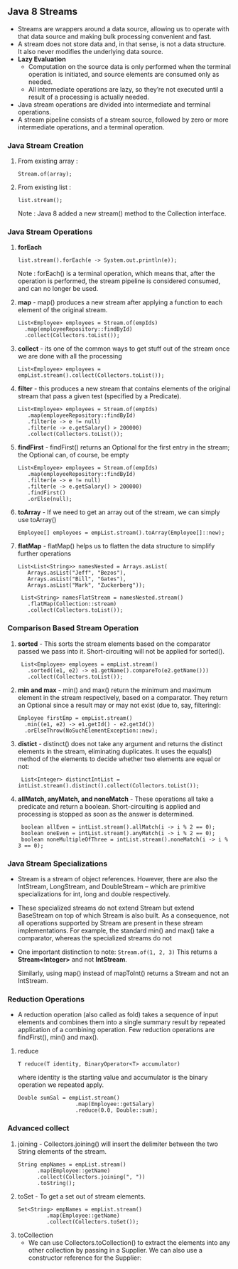## Java 8 Streams

- Streams are wrappers around a data source, allowing us to operate with that data source and making bulk processing convenient and fast.
- A stream does not store data and, in that sense, is not a data structure. It also never modifies the underlying data source.
- **Lazy Evaluation**
  - Computation on the source data is only performed when the terminal operation is initiated, and source elements are consumed only as needed.
  - All intermediate operations are lazy, so they’re not executed until a result of a processing is actually needed.
- Java stream operations are divided into intermediate and terminal operations.
- A stream pipeline consists of a stream source, followed by zero or more intermediate operations, and a terminal operation.

### Java Stream Creation

1. From existing array :

   ```
   Stream.of(array);
   ```

2. From existing list :
   ```
   list.stream();
   ```
   Note : Java 8 added a new stream() method to the Collection interface.

### Java Stream Operations

1. **forEach**

   ```
   list.stream().forEach(e -> System.out.println(e));
   ```

   Note : forEach() is a terminal operation, which means that, after the operation is performed, the stream pipeline is considered consumed, and can no longer be used.

2. **map** - map() produces a new stream after applying a function to each element of the original stream.

   ```
   List<Employee> employees = Stream.of(empIds)
     .map(employeeRepository::findById)
     .collect(Collectors.toList());
   ```

3. **collect** - its one of the common ways to get stuff out of the stream once we are done with all the processing

   ```
   List<Employee> employees = empList.stream().collect(Collectors.toList());
   ```

4. **filter** - this produces a new stream that contains elements of the original stream that pass a given test (specified by a Predicate).
   ```
   List<Employee> employees = Stream.of(empIds)
      .map(employeeRepository::findById)
      .filter(e -> e != null)
      .filter(e -> e.getSalary() > 200000)
      .collect(Collectors.toList());
   ```
5. **findFirst** - findFirst() returns an Optional for the first entry in the stream; the Optional can, of course, be empty
   ```
   List<Employee> employees = Stream.of(empIds)
      .map(employeeRepository::findById)
      .filter(e -> e != null)
      .filter(e -> e.getSalary() > 200000)
      .findFirst()
      .orElse(null);
   ```
6. **toArray** - If we need to get an array out of the stream, we can simply use toArray()
   ```
   Employee[] employees = empList.stream().toArray(Employee[]::new);
   ```
7. **flatMap** - flatMap() helps us to flatten the data structure to simplify further operations

   ```
   List<List<String>> namesNested = Arrays.asList(
      Arrays.asList("Jeff", "Bezos"),
      Arrays.asList("Bill", "Gates"),
      Arrays.asList("Mark", "Zuckerberg"));

    List<String> namesFlatStream = namesNested.stream()
      .flatMap(Collection::stream)
      .collect(Collectors.toList());
   ```

### Comparison Based Stream Operation

1. **sorted** - This sorts the stream elements based on the comparator passed we pass into it. Short-circuiting will not be applied for sorted().

   ```
    List<Employee> employees = empList.stream()
      .sorted((e1, e2) -> e1.getName().compareTo(e2.getName()))
      .collect(Collectors.toList());
   ```

2. **min and max** - min() and max() return the minimum and maximum element in the stream respectively, based on a comparator. They return an Optional since a result may or may not exist (due to, say, filtering):
   ```
   Employee firstEmp = empList.stream()
     .min((e1, e2) -> e1.getId() - e2.getId())
     .orElseThrow(NoSuchElementException::new);
   ```
3. **distict** - distinct() does not take any argument and returns the distinct elements in the stream, eliminating duplicates. It uses the equals() method of the elements to decide whether two elements are equal or not:

   ```
    List<Integer> distinctIntList = intList.stream().distinct().collect(Collectors.toList());
   ```

4. **allMatch, anyMatch, and noneMatch** - These operations all take a predicate and return a boolean. Short-circuiting is applied and processing is stopped as soon as the answer is determined.
   ```
    boolean allEven = intList.stream().allMatch(i -> i % 2 == 0);
    boolean oneEven = intList.stream().anyMatch(i -> i % 2 == 0);
    boolean noneMultipleOfThree = intList.stream().noneMatch(i -> i % 3 == 0);
   ```

### Java Stream Specializations

- Stream is a stream of object references. However, there are also the IntStream, LongStream, and DoubleStream – which are primitive specializations for int, long and double respectively.
- These specialized streams do not extend Stream but extend BaseStream on top of which Stream is also built. As a consequence, not all operations supported by Stream are present in these stream implementations. For example, the standard min() and max() take a comparator, whereas the specialized streams do not
- One important distinction to note:
  `Stream.of(1, 2, 3)`
  This returns a **Stream&lt;Integer&gt;** and not **IntStream**.

  Similarly, using map() instead of mapToInt() returns a Stream<Integer> and not an IntStream.

### Reduction Operations

- A reduction operation (also called as fold) takes a sequence of input elements and combines them into a single summary result by repeated application of a combining operation. Few reduction operations are findFirst(), min() and max().

1. reduce

   ```
   T reduce(T identity, BinaryOperator<T> accumulator)
   ```

   where identity is the starting value and accumulator is the binary operation we repeated apply.

   ```
   Double sumSal = empList.stream()
                     .map(Employee::getSalary)
                     .reduce(0.0, Double::sum);
   ```

### Advanced collect

1. joining - Collectors.joining() will insert the delimiter between the two String elements of the stream.
   ```
   String empNames = empList.stream()
         .map(Employee::getName)
         .collect(Collectors.joining(", "))
         .toString();
   ```
2. toSet - To get a set out of stream elements.
   ```
   Set<String> empNames = empList.stream()
            .map(Employee::getName)
            .collect(Collectors.toSet());
   ```
3. toCollection
   - We can use Collectors.toCollection() to extract the elements into any other collection by passing in a Supplier<Collection>. We can also use a constructor reference for the Supplier:

